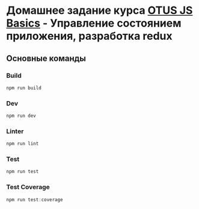 # Домашнее задание курса [OTUS JS Basics](https://otus.ru/lessons/javascript-basic/) - Управление состоянием приложения, разработка redux

## Основные команды

### Build

```js
npm run build
```

### Dev

```js
npm run dev
```

### Linter

```js
npm run lint
```

### Test

```js
npm run test
```

### Test Coverage

```js
npm run test:coverage
```
